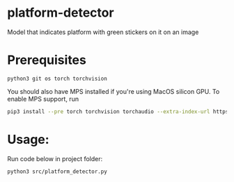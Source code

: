 # platform-detector
Model that indicates platform with green stickers on it on an image

# Prerequisites
```
python3 git os torch torchvision
```
You should also have MPS installed if you're using MacOS silicon GPU. To enable MPS support, run
```bash
pip3 install --pre torch torchvision torchaudio --extra-index-url https://download.pytorch.org/whl/nightly/cpu
```

# Usage:
Run code below in project folder:
```bash
python3 src/platform_detector.py
```


